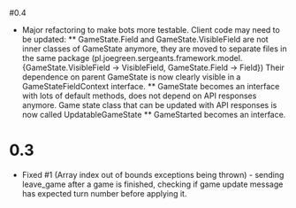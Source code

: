 #0.4
* Major refactoring to make bots more testable. Client code may need to be updated:
** GameState.Field and GameState.VisibleField are not inner classes of GameState anymore, they are moved to separate files in the same package
(pl.joegreen.sergeants.framework.model.{GameState.VisibleField -> VisibleField, GameState.Field -> Field})
Their dependence on parent GameState is now clearly visible in a GameStateFieldContext interface.
** GameState becomes an interface with lots of default methods, does not depend on API responses anymore.
Game state class that can be updated with API responses is now called UpdatableGameState
** GameStarted becomes an interface.

# 0.3
* Fixed #1 (Array index out of bounds exceptions being thrown) - sending leave_game after a game is finished, checking if game update message has expected turn number before applying it.

